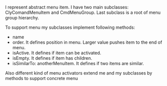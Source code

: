 I represent abstract menu item.
I have two main subclasses: ClyComandMenuItem and CmdMenuGroup. Last subclass is a root of menu group hierarchy.

To support menu my subclasses implement following methods:
- name
- order. It defines position in menu. Larger value pushes item to the end of menu.
- isActive. It defines if item can be activated. 
- isEmpty. It defines if item has children. 
- isSimilarTo: anotherMenuItem. It defines if two items are similar.

Also different kind of menu activators extend me and my subclasses by methods to support concrete menu